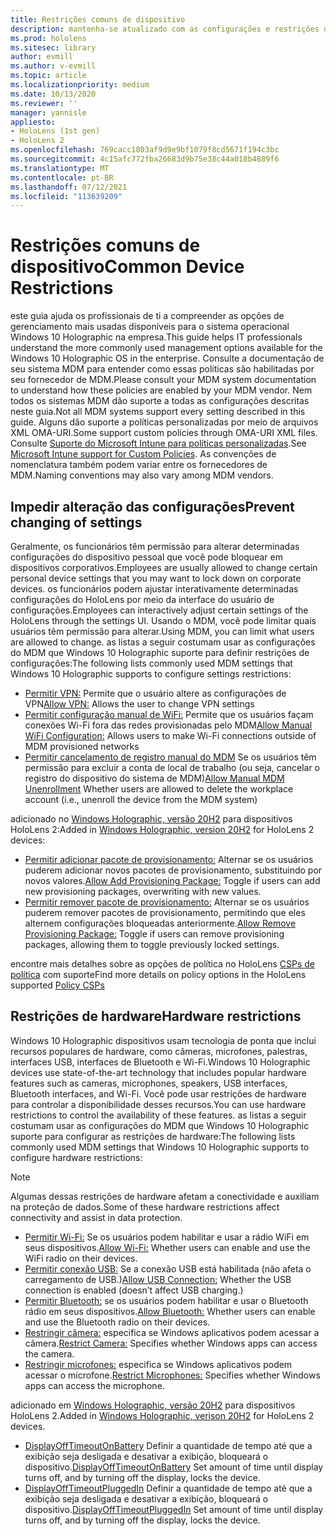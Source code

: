 ```yaml
---
title: Restrições comuns de dispositivo
description: mantenha-se atualizado com as configurações e restrições de dispositivo comuns para o dispositivo HoloLens realidade misturada.
ms.prod: hololens
ms.sitesec: library
author: evmill
ms.author: v-evmill
ms.topic: article
ms.localizationpriority: medium
ms.date: 10/13/2020
ms.reviewer: ''
manager: yannisle
appliesto:
- HoloLens (1st gen)
- HoloLens 2
ms.openlocfilehash: 769cacc1803af9d9e9bf1079f8cd5671f194c3bc
ms.sourcegitcommit: 4c15afc772fba26683d9b75e38c44a018b4889f6
ms.translationtype: MT
ms.contentlocale: pt-BR
ms.lasthandoff: 07/12/2021
ms.locfileid: "113639209"
---
```

# <a name="common-device-restrictions"></a><span data-ttu-id="35795-103">Restrições comuns de dispositivo</span><span class="sxs-lookup"><span data-stu-id="35795-103">Common Device Restrictions</span></span> 

<span data-ttu-id="35795-104">este guia ajuda os profissionais de ti a compreender as opções de gerenciamento mais usadas disponíveis para o sistema operacional Windows 10 Holographic na empresa.</span><span class="sxs-lookup"><span data-stu-id="35795-104">This guide helps IT professionals understand the more commonly used management options available for the Windows 10 Holographic OS in the enterprise.</span></span> <span data-ttu-id="35795-105">Consulte a documentação de seu sistema MDM para entender como essas políticas são habilitadas por seu fornecedor de MDM.</span><span class="sxs-lookup"><span data-stu-id="35795-105">Please consult your MDM system documentation to understand how these policies are enabled by your MDM vendor.</span></span> <span data-ttu-id="35795-106">Nem todos os sistemas MDM dão suporte a todas as configurações descritas neste guia.</span><span class="sxs-lookup"><span data-stu-id="35795-106">Not all MDM systems support every setting described in this guide.</span></span> <span data-ttu-id="35795-107">Alguns dão suporte a políticas personalizadas por meio de arquivos XML OMA-URI.</span><span class="sxs-lookup"><span data-stu-id="35795-107">Some support custom policies through OMA-URI XML files.</span></span> <span data-ttu-id="35795-108">Consulte [Suporte do Microsoft Intune para políticas personalizadas](/mem/intune/configuration/custom-settings-windows-10).</span><span class="sxs-lookup"><span data-stu-id="35795-108">See [Microsoft Intune support for Custom Policies](/mem/intune/configuration/custom-settings-windows-10).</span></span> <span data-ttu-id="35795-109">As convenções de nomenclatura também podem variar entre os fornecedores de MDM.</span><span class="sxs-lookup"><span data-stu-id="35795-109">Naming conventions may also vary among MDM vendors.</span></span>

## <a name="prevent-changing-of-settings"></a><span data-ttu-id="35795-110">Impedir alteração das configurações</span><span class="sxs-lookup"><span data-stu-id="35795-110">Prevent changing of settings</span></span>
<span data-ttu-id="35795-111">Geralmente, os funcionários têm permissão para alterar determinadas configurações do dispositivo pessoal que você pode bloquear em dispositivos corporativos.</span><span class="sxs-lookup"><span data-stu-id="35795-111">Employees are usually allowed to change certain personal device settings that you may want to lock down on corporate devices.</span></span> <span data-ttu-id="35795-112">os funcionários podem ajustar interativamente determinadas configurações do HoloLens por meio da interface do usuário de configurações.</span><span class="sxs-lookup"><span data-stu-id="35795-112">Employees can interactively adjust certain settings of the HoloLens through the settings UI.</span></span> <span data-ttu-id="35795-113">Usando o MDM, você pode limitar quais usuários têm permissão para alterar.</span><span class="sxs-lookup"><span data-stu-id="35795-113">Using MDM, you can limit what users are allowed to change.</span></span> <span data-ttu-id="35795-114">as listas a seguir costumam usar as configurações do MDM que Windows 10 Holographic suporte para definir restrições de configurações:</span><span class="sxs-lookup"><span data-stu-id="35795-114">The following lists commonly used MDM settings that Windows 10 Holographic supports to configure settings restrictions:</span></span>
-   <span data-ttu-id="35795-115">[Permitir VPN:](/windows/client-management/mdm/policy-csp-settings#settings-allowvpn) Permite que o usuário altere as configurações de VPN</span><span class="sxs-lookup"><span data-stu-id="35795-115">[Allow VPN:](/windows/client-management/mdm/policy-csp-settings#settings-allowvpn) Allows the user to change VPN settings</span></span>
-   <span data-ttu-id="35795-116">[Permitir configuração manual de WiFi:](/windows/client-management/mdm/policy-csp-wifi#wifi-allowmanualwificonfiguration) Permite que os usuários façam conexões Wi-Fi fora das redes provisionadas pelo MDM</span><span class="sxs-lookup"><span data-stu-id="35795-116">[Allow Manual WiFi Configuration:](/windows/client-management/mdm/policy-csp-wifi#wifi-allowmanualwificonfiguration) Allows users to make Wi-Fi connections outside of MDM provisioned networks</span></span>
-   <span data-ttu-id="35795-117">[Permitir cancelamento de registro manual do MDM](/windows/client-management/mdm/policy-csp-experience#experience-allowmanualmdmunenrollment) Se os usuários têm permissão para excluir a conta de local de trabalho (ou seja, cancelar o registro do dispositivo do sistema de MDM)</span><span class="sxs-lookup"><span data-stu-id="35795-117">[Allow Manual MDM Unenrollment](/windows/client-management/mdm/policy-csp-experience#experience-allowmanualmdmunenrollment) Whether users are allowed to delete the workplace account (i.e., unenroll the device from the MDM system)</span></span>

<span data-ttu-id="35795-118">adicionado no [Windows Holographic, versão 20H2](hololens-release-notes.md#windows-holographic-version-20h2) para dispositivos HoloLens 2:</span><span class="sxs-lookup"><span data-stu-id="35795-118">Added in [Windows Holographic, version 20H2](hololens-release-notes.md#windows-holographic-version-20h2) for HoloLens 2 devices:</span></span>
- <span data-ttu-id="35795-119">[Permitir adicionar pacote de provisionamento:](/windows/client-management/mdm/policy-csp-security#security-allowaddprovisioningpackage) Alternar se os usuários puderem adicionar novos pacotes de provisionamento, substituindo por novos valores.</span><span class="sxs-lookup"><span data-stu-id="35795-119">[Allow Add Provisioning Package:](/windows/client-management/mdm/policy-csp-security#security-allowaddprovisioningpackage) Toggle if users can add new provisioning packages, overwriting with new values.</span></span>
- <span data-ttu-id="35795-120">[Permitir remover pacote de provisionamento:](/windows/client-management/mdm/policy-csp-security#security-allowremoveprovisioningpackage) Alternar se os usuários puderem remover pacotes de provisionamento, permitindo que eles alternem configurações bloqueadas anteriormente.</span><span class="sxs-lookup"><span data-stu-id="35795-120">[Allow Remove Provisioning Package:](/windows/client-management/mdm/policy-csp-security#security-allowremoveprovisioningpackage) Toggle if users can remove provisioning packages, allowing them to toggle previously locked settings.</span></span>

<span data-ttu-id="35795-121">encontre mais detalhes sobre as opções de política no HoloLens [CSPs de política](/windows/client-management/mdm/policy-csps-supported-by-hololens2) com suporte</span><span class="sxs-lookup"><span data-stu-id="35795-121">Find more details on policy options in the HoloLens supported [Policy CSPs](/windows/client-management/mdm/policy-csps-supported-by-hololens2)</span></span>

## <a name="hardware-restrictions"></a><span data-ttu-id="35795-122">Restrições de hardware</span><span class="sxs-lookup"><span data-stu-id="35795-122">Hardware restrictions</span></span>
<span data-ttu-id="35795-123">Windows 10 Holographic dispositivos usam tecnologia de ponta que inclui recursos populares de hardware, como câmeras, microfones, palestras, interfaces USB, interfaces de Bluetooth e Wi-Fi.</span><span class="sxs-lookup"><span data-stu-id="35795-123">Windows 10 Holographic devices use state-of-the-art technology that includes popular hardware features such as cameras, microphones, speakers, USB interfaces, Bluetooth interfaces, and Wi-Fi.</span></span> <span data-ttu-id="35795-124">Você pode usar restrições de hardware para controlar a disponibilidade desses recursos.</span><span class="sxs-lookup"><span data-stu-id="35795-124">You can use hardware restrictions to control the availability of these features.</span></span>
<span data-ttu-id="35795-125">as listas a seguir costumam usar as configurações do MDM que Windows 10 Holographic suporte para configurar as restrições de hardware:</span><span class="sxs-lookup"><span data-stu-id="35795-125">The following lists commonly used MDM settings that Windows 10 Holographic supports to configure hardware restrictions:</span></span>

> [!NOTE]
> <span data-ttu-id="35795-126">Algumas dessas restrições de hardware afetam a conectividade e auxiliam na proteção de dados.</span><span class="sxs-lookup"><span data-stu-id="35795-126">Some of these hardware restrictions affect connectivity and assist in data protection.</span></span>

-   <span data-ttu-id="35795-127">[Permitir Wi-Fi:](/windows/client-management/mdm/policy-csp-wifi#wifi-allowwifi) Se os usuários podem habilitar e usar a rádio WiFi em seus dispositivos.</span><span class="sxs-lookup"><span data-stu-id="35795-127">[Allow Wi-Fi:](/windows/client-management/mdm/policy-csp-wifi#wifi-allowwifi) Whether users can enable and use the WiFi radio on their devices.</span></span>
-   <span data-ttu-id="35795-128">[Permitir conexão USB:](/windows/client-management/mdm/policy-csp-connectivity#connectivity-allowusbconnection) Se a conexão USB está habilitada (não afeta o carregamento de USB.)</span><span class="sxs-lookup"><span data-stu-id="35795-128">[Allow USB Connection:](/windows/client-management/mdm/policy-csp-connectivity#connectivity-allowusbconnection) Whether the USB connection is enabled (doesn’t affect USB charging.)</span></span>
-   <span data-ttu-id="35795-129">[Permitir Bluetooth:](/windows/client-management/mdm/policy-csp-connectivity#connectivity-allowbluetooth) se os usuários podem habilitar e usar o Bluetooth rádio em seus dispositivos.</span><span class="sxs-lookup"><span data-stu-id="35795-129">[Allow Bluetooth:](/windows/client-management/mdm/policy-csp-connectivity#connectivity-allowbluetooth) Whether users can enable and use the Bluetooth radio on their devices.</span></span>
-   <span data-ttu-id="35795-130">[Restringir câmera:](/windows/client-management/mdm/policy-csp-privacy#privacy-letappsaccesscamera) especifica se Windows aplicativos podem acessar a câmera.</span><span class="sxs-lookup"><span data-stu-id="35795-130">[Restrict Camera:](/windows/client-management/mdm/policy-csp-privacy#privacy-letappsaccesscamera) Specifies whether Windows apps can access the camera.</span></span>
-   <span data-ttu-id="35795-131">[Restringir microfones:](/windows/client-management/mdm/policy-csp-privacy#privacy-letappsaccessmicrophone) especifica se Windows aplicativos podem acessar o microfone.</span><span class="sxs-lookup"><span data-stu-id="35795-131">[Restrict Microphones:](/windows/client-management/mdm/policy-csp-privacy#privacy-letappsaccessmicrophone) Specifies whether Windows apps can access the microphone.</span></span>

<span data-ttu-id="35795-132">adicionado em [Windows Holographic, versão 20H2](hololens-release-notes.md#windows-holographic-version-20h2) para dispositivos HoloLens 2.</span><span class="sxs-lookup"><span data-stu-id="35795-132">Added in [Windows Holographic, verison 20H2](hololens-release-notes.md#windows-holographic-version-20h2) for HoloLens 2 devices.</span></span> 
- <span data-ttu-id="35795-133">[DisplayOffTimeoutOnBattery](/windows/client-management/mdm/policy-csp-power#power-displayofftimeoutonbattery) Definir a quantidade de tempo até que a exibição seja desligada e desativar a exibição, bloqueará o dispositivo.</span><span class="sxs-lookup"><span data-stu-id="35795-133">[DisplayOffTimeoutOnBattery](/windows/client-management/mdm/policy-csp-power#power-displayofftimeoutonbattery) Set amount of time until display turns off, and by turning off the display, locks the device.</span></span> 
- <span data-ttu-id="35795-134">[DisplayOffTimeoutPluggedIn](/windows/client-management/mdm/policy-csp-power#power-displayofftimeoutpluggedin) Definir a quantidade de tempo até que a exibição seja desligada e desativar a exibição, bloqueará o dispositivo.</span><span class="sxs-lookup"><span data-stu-id="35795-134">[DisplayOffTimeoutPluggedIn](/windows/client-management/mdm/policy-csp-power#power-displayofftimeoutpluggedin) Set amount of time until display turns off, and by turning off the display, locks the device.</span></span> 
